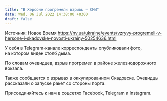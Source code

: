 ```yaml
---
title: "В Херсоне прогремели взрывы — СМИ"
date: Wed, 06 Jul 2022 14:38:00 +0300
draft: false
---
```

Источник: Новое Время https://nv.ua/ukraine/events/vzryvy-progremeli-v-hersone-i-skadovske-novosti-ukrainy-50254636.html


У себя в Telegram-канале корреспонденты опубликовали фото, на котором виден столб дыма.

По словам очевидцев, взрыв прогремел в районе железнодорожного вокзала.

Также сообщается о взрывах в оккупированном Скадовске. Очевидцы рассказали о запуске ракет со стороны порта.

Присоединяйтесь к нам в соцсетях Facebook, Telegram и Instagram.
